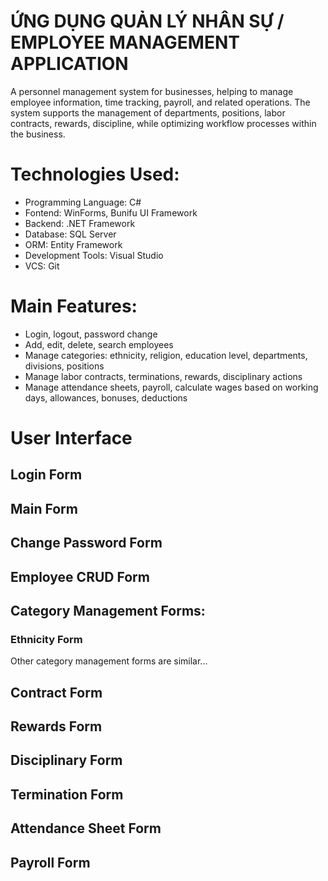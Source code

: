 # ỨNG DỤNG QUẢN LÝ NHÂN SỰ / EMPLOYEE MANAGEMENT APPLICATION
A personnel management system for businesses, helping to manage employee information, time tracking, payroll, and related operations. The system supports the management of departments, positions, labor contracts, rewards, discipline, while optimizing workflow processes within the business.
# Technologies Used:
- Programming Language: C#
- Fontend: WinForms, Bunifu UI Framework
- Backend: .NET Framework
- Database: SQL Server
- ORM: Entity Framework
- Development Tools: Visual Studio
- VCS: Git
 # Main Features:
- Login, logout, password change
- Add, edit, delete, search employees
- Manage categories: ethnicity, religion, education level, departments, divisions, positions
- Manage labor contracts, terminations, rewards, disciplinary actions
- Manage attendance sheets, payroll, calculate wages based on working days, allowances, bonuses, deductions
# User Interface
## Login Form
## Main Form
## Change Password Form
## Employee CRUD Form
## Category Management Forms: 
### Ethnicity Form
Other category management forms are similar...
## Contract Form
## Rewards Form
## Disciplinary Form
## Termination Form
## Attendance Sheet Form
## Payroll Form
